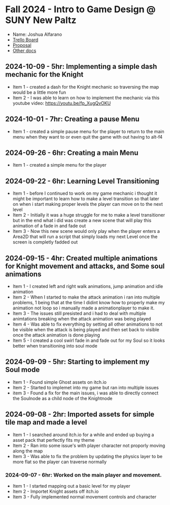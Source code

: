 # Fall 2024 - Intro to Game Design @ SUNY New Paltz
* Name: Joshua Alfarano
* [Trello Board](https://trello.com/b/OxphJGYl/new-paltz-game-design-final-project-template)
* [Proposal](https://drive.google.com/file/d/1yC7JtO5aYezi7_7ROdvto446HfgG_WDr/view?usp=sharing)
* [Other docs](todo)

## 2024-10-09 - 5hr: Implementing a simple dash mechanic for the Knight
* Item 1 - created a dash for the Knight mechanic so traversing the map would be a little more fun
* Item 2 - I was able to learn on how to implement the mechanic via this youtube video: https://youtu.be/fp_XugQvOKU

## 2024-10-01 - 7hr: Creating a pause Menu
* Item 1 - created a simple pause menu for the player to return to the main menu when they want to or even quit the game with out having to alt-f4

## 2024-09-26 - 6hr: Creating a main Menu
* Item 1 - created a simple menu for the player

## 2024-09-22 - 6hr: Learning Level Transitioning
* Item 1 - before I continued to work on my game mechanic i thought it might be important to learn how to make a level transition so that later on when i start making proper levels the player can move on to the next level
* Item 2 - Initially it was a huge struggle for me to make a level transitioner but in the end what i did was create a new scene that will play this animation of a fade in and fade out
* Item 3 - Now this new scene would only play when the player enters a Area2D that will run a script that simply loads my next Level once the screen is completly fadded out

## 2024-09-15 - 4hr: Created multiple animations for Knight movement and attacks, and Some soul animations
* Item 1 - I created left and right walk animations, jump animation and idle animation
* Item 2 - When I started to make the attack animation i ran into multiple problems, 1 being that at the time I didint know how to properly make my animation not loop so i manually made a animationplayer to make it.
* Item 3 - The issues still presisted and i had to deal with multiple animtations breaking when the attack animation was being played
* Item 4 - Was able to fix everything by setting all other animations to not be visible when the attack is being played and then set back to visible once the attack animation is done playing
* Item 5 - I created a cool swirl fade in and fade out for my Soul so it looks better when transitioning into soul mode

## 2024-09-09 - 5hr: Starting to implement my Soul mode
* Item 1 - Found simple Ghost assets on itch.io
* Item 2 - Started to implemet into my game but ran into multiple issues
* item 3 - Found a fix for the main issues, i was able to directly connect the Soulnode as a child node of the Knightnode

## 2024-09-08 - 2hr: Imported assets for simple tile map and made a level
* Item 1 - I searched around itch.io for a while and ended up buying a asset pack that perfectly fits my theme
* Item 2 - Ran into some issue's with player character not proporly moving along the map
* Item 3 - Was able to fix the problem by updating the physics layer to be more flat so the player can traverse normally

### 2024-09-07 - 6hr: Worked on the main player and movement.
* Item 1 - I started mapping out a basic level for my player
* Item 2 - Importet Knight assets off itch.io
* Item 3 - Fully implemented normal movement controls and character

